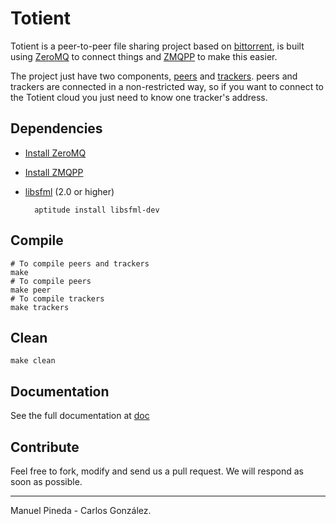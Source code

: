 
Totient
=======

Totient is a peer-to-peer file sharing project based on [bittorrent](http://www.bittorrent.com/),
is built using [ZeroMQ](http://zeromq.org/) to connect things and [ZMQPP](https://github.com/zeromq/zmqpp) to make this easier.

The project just have two components, [peers](http://github.com/pin3da/totient/tree/master/doc/peer.md) and
[trackers](http://github.com/pin3da/totient/tree/master/doc/peer.md). peers and trackers are connected in a
non-restricted way, so if you want to connect to the Totient cloud you just need to know one tracker's address.


## Dependencies
- [Install ZeroMQ](http://zeromq.org/intro:get-the-software)
- [Install ZMQPP](https://github.com/zeromq/zmqpp)

- [libsfml](http://www.sfml-dev.org/) (2.0 or higher)

        aptitude install libsfml-dev


## Compile

    # To compile peers and trackers
    make
    # To compile peers
    make peer
    # To compile trackers
    make trackers

## Clean

    make clean

## Documentation

See the full documentation at [doc](https://github.com/pin3da/totient/tree/master/doc)

## Contribute

Feel free to fork, modify and send us a pull request. We will respond as soon as possible.

______

Manuel Pineda - Carlos González.
